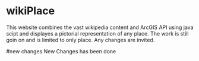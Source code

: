 # wikiPlace
This website combines the vast wikipedia content and ArcGIS API using java scipt and displayes a pictorial representation of any place. The work is still goin on and is limited to only place. Any changes are invited.

#new changes
New Changes has been done
